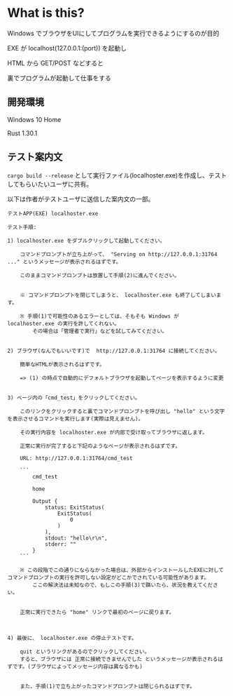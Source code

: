 # What is this? #

Windows でブラウザをUIにしてプログラムを実行できるようにするのが目的

EXE が localhost(127.0.0.1:(port)) を起動し

HTML から GET/POST などすると

裏でプログラムが起動して仕事をする



## 開発環境 ##

Windows 10 Home

Rust 1.30.1



## テスト案内文 ##

```cargo build --release```
として実行ファイル(localhoster.exe)を作成し、テストしてもらいたいユーザに共有。

以下は作者がテストユーザに送信した案内文の一部。



    テストAPP(EXE) localhoster.exe  
    
    テスト手順:  
    
    1) localhoster.exe をダブルクリックして起動してください。 

        コマンドプロンプトが立ち上がって、 "Serving on http://127.0.0.1:31764 ..." というメッセージが表示されるはずです。

        このままコマンドプロンプトは放置して手順(2)に進んでください。  


        ※ コマンドプロンプトを閉じてしまうと、 localhoster.exe も終了してしまいます。  

        ※ 手順(1)で可能性のあるエラーとしては、そもそも Windows が  localhoster.exe の実行を許してくれない。 
            その場合は「管理者で実行」などを試してみてください。   

        
    2) ブラウザ(なんでもいいです)で  http://127.0.0.1:31764 に接続してください。 
    
        簡単なHTMLが表示されるはずです。  

        => (1) の時点で自動的にデフォルトブラウザを起動してページを表示するように変更
        
        
    3) ページ内の「cmd_test」をクリックしてください。 
    
        このリンクをクリックすると裏でコマンドプロンプトを呼び出し "hello" という文字を表示させるコマンドを実行します(実際は見えません)。 
        
        その実行内容を localhoster.exe が内部で受け取ってブラウザに返します。 
        
        正常に実行が完了すると下記のようなページが表示されるはずです。  
        
        URL: http://127.0.0.1:31764/cmd_test 
        
        ```
            cmd_test  

            home  

            Output {
                status: ExitStatus(         
                    ExitStatus(             
                        0         
                    )     
                ),     
                stdout: "hello\r\n",     
                stderr: "" 
            }   
        ```

        ※ この段階でこの通りにならなかった場合は、外部からインストールしたEXEに対して コマンドプロンプトの実行を許可しない設定がどこかでされている可能性があります。 
            ここの解決法は未知なので、もしこの手順(3)で躓いたら、状況を教えてください。  
                

        正常に実行できたら "home" リンクで最初のページに戻ります。   
            

            
    4) 最後に、 localhoster.exe の停止テストです。 
        
        quit というリンクがあるのでクリックしてください。 
        すると、ブラウザには 正常に接続できませんでした というメッセージが表示されるはずです。(ブラウザによってメッセージ内容は異なるかも) 
            
            
        また、手順(1)で立ち上がったコマンドプロンプトは閉じられるはずです。    
        
